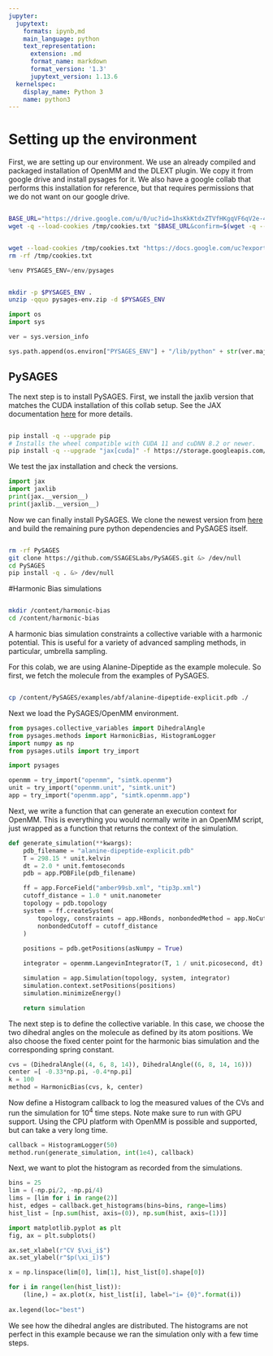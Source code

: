 ```yaml
---
jupyter:
  jupytext:
    formats: ipynb,md
    main_language: python
    text_representation:
      extension: .md
      format_name: markdown
      format_version: '1.3'
      jupytext_version: 1.13.6
  kernelspec:
    display_name: Python 3
    name: python3
---
```


<!-- #region id="_UgEohXC8n0g" -->
# Setting up the environment

First, we are setting up our environment. We use an already compiled and packaged installation of OpenMM and the DLEXT plugin. We copy it from google drive and install pysages for it. We also have a google collab that performs this installation for reference, but that requires permissions that we do not want on our google drive.

<!-- #endregion -->

```bash id="nMThqa-DjVcb"

BASE_URL="https://drive.google.com/u/0/uc?id=1hsKkKtdxZTVfHKgqVF6qV2e-4SShmhr7&export=download"
wget -q --load-cookies /tmp/cookies.txt "$BASE_URL&confirm=$(wget -q --save-cookies /tmp/cookies.txt --keep-session-cookies --no-check-certificate $BASE_URL)" &> /dev/null


wget --load-cookies /tmp/cookies.txt "https://docs.google.com/uc?export=download&confirm=$(wget --quiet --save-cookies /tmp/cookies.txt --keep-session-cookies --no-check-certificate 'https://docs.google.com/uc?export=download&id=1hsKkKtdxZTVfHKgqVF6qV2e-4SShmhr7' -O- | sed -rn 's/.*confirm=([0-9A-Za-z_]+).*/\1\n/p')&id=1hsKkKtdxZTVfHKgqVF6qV2e-4SShmhr7" -O pysages-env.zip 2>/dev/null
rm -rf /tmp/cookies.txt 
```

```python colab={"base_uri": "https://localhost:8080/"} id="25H3kl03wzJe" outputId="528d12be-8cc4-42d9-d460-692d46a0e662"
%env PYSAGES_ENV=/env/pysages
```

```bash id="CPkgxfj6w4te"

mkdir -p $PYSAGES_ENV .
unzip -qquo pysages-env.zip -d $PYSAGES_ENV
```

```python id="JMO5fiRTxAWB"
import os
import sys

ver = sys.version_info

sys.path.append(os.environ["PYSAGES_ENV"] + "/lib/python" + str(ver.major) + "." + str(ver.minor) + "/site-packages/")
```

<!-- #region id="lf2KeHt5_eFv" -->
## PySAGES

The next step is to install PySAGES.
First, we install the jaxlib version that matches the CUDA installation of this collab setup. See the JAX documentation [here](https://github.com/google/jax) for more details.
<!-- #endregion -->

```bash id="R_gW2ERpi9tw"

pip install -q --upgrade pip
# Installs the wheel compatible with CUDA 11 and cuDNN 8.2 or newer.
pip install -q --upgrade "jax[cuda]" -f https://storage.googleapis.com/jax-releases/jax_releases.html &> /dev/null
```

<!-- #region id="mx0IRythaTyG" -->
We test the jax installation and check the versions.
<!-- #endregion -->

```python colab={"base_uri": "https://localhost:8080/"} id="Z4E914qBHbZS" outputId="56c47936-19c1-4de8-fbc7-1cace7282498"
import jax
import jaxlib
print(jax.__version__)
print(jaxlib.__version__)
```

<!-- #region id="vtAmA51IAYxn" -->
Now we can finally install PySAGES. We clone the newest version from [here](https://github.com/SSAGESLabs/PySAGES) and build the remaining pure python dependencies and PySAGES itself.
<!-- #endregion -->

```bash id="xYRGOcFJjEE6"

rm -rf PySAGES
git clone https://github.com/SSAGESLabs/PySAGES.git &> /dev/null
cd PySAGES
pip install -q . &> /dev/null
```

<!-- #region id="h5xD1zfj-J2z" -->
#Harmonic Bias simulations
<!-- #endregion -->

```bash id="OIyRfOU9_cEJ"

mkdir /content/harmonic-bias
cd /content/harmonic-bias
```

<!-- #region id="Uh2y2RXDDZub" -->
A harmonic bias simulation constraints a collective variable with a harmonic potential. This is useful for a variety of advanced sampling methods, in particular, umbrella sampling.
 
For this colab, we are using Alanine-Dipeptide as the example molecule. So first, we fetch the molecule from the examples of PySAGES.
<!-- #endregion -->

```bash id="5fxJMNyE-RdA"

cp /content/PySAGES/examples/abf/alanine-dipeptide-explicit.pdb ./
```

<!-- #region id="SqaG8YdK__FU" -->
Next we load the PySAGES/OpenMM environment.
<!-- #endregion -->

```python colab={"base_uri": "https://localhost:8080/"} id="P6kPLtGI_-66" outputId="98e496cb-b78d-47bf-8b96-f2af942b10fc"
from pysages.collective_variables import DihedralAngle
from pysages.methods import HarmonicBias, HistogramLogger
import numpy as np
from pysages.utils import try_import

import pysages

openmm = try_import("openmm", "simtk.openmm")
unit = try_import("openmm.unit", "simtk.unit")
app = try_import("openmm.app", "simtk.openmm.app")
```

<!-- #region id="3TV4h_WEAdSm" -->
Next, we write a function that can generate an execution context for OpenMM. This is everything you would normally write in an OpenMM script, just wrapped as a function that returns the context of the simulation.
<!-- #endregion -->

```python id="GAGw0s_cAcgP"
def generate_simulation(**kwargs):
    pdb_filename = "alanine-dipeptide-explicit.pdb"
    T = 298.15 * unit.kelvin
    dt = 2.0 * unit.femtoseconds
    pdb = app.PDBFile(pdb_filename)

    ff = app.ForceField("amber99sb.xml", "tip3p.xml")
    cutoff_distance = 1.0 * unit.nanometer
    topology = pdb.topology
    system = ff.createSystem(
        topology, constraints = app.HBonds, nonbondedMethod = app.NoCutoff,
        nonbondedCutoff = cutoff_distance
    )
    
    positions = pdb.getPositions(asNumpy = True)

    integrator = openmm.LangevinIntegrator(T, 1 / unit.picosecond, dt)

    simulation = app.Simulation(topology, system, integrator)
    simulation.context.setPositions(positions)
    simulation.minimizeEnergy()

    return simulation
```

<!-- #region id="YtUoUMEdKtH8" -->
The next step is to define the collective variable. In this case, we choose the two dihedral angles on the molecule as defined by its atom positions. We also choose the fixed center point for the harmonic bias simulation and the corresponding spring constant.
<!-- #endregion -->

```python id="zEH5jrRoKszT"
cvs = (DihedralAngle((4, 6, 8, 14)), DihedralAngle((6, 8, 14, 16)))
center =[ -0.33*np.pi, -0.4*np.pi]
k = 100
method = HarmonicBias(cvs, k, center)
```

<!-- #region id="sqKuZo92K9n9" -->
Now define a Histogram callback to log the measured values of the CVs and run the simulation for $10^4$ time steps. Note make sure to run with GPU support. Using the CPU platform with OpenMM is possible and supported, but can take a very long time.
<!-- #endregion -->

```python id="-XKSe3os_-Rg"
callback = HistogramLogger(50)
method.run(generate_simulation, int(1e4), callback)
```

<!-- #region id="z8V0iX70RF1m" -->
Next, we want to plot the histogram as recorded from the simulations.
<!-- #endregion -->

```python id="Mvq9CWdg_qxl"
bins = 25
lim = (-np.pi/2, -np.pi/4)
lims = [lim for i in range(2)]
hist, edges = callback.get_histograms(bins=bins, range=lims)
hist_list = [np.sum(hist, axis=(0)), np.sum(hist, axis=(1))]
```

```python colab={"base_uri": "https://localhost:8080/", "height": 301} id="mxZVBr2FR5FJ" outputId="2d0d189b-a1b8-400d-92cd-0fbbeaa783e8"
import matplotlib.pyplot as plt
fig, ax = plt.subplots()

ax.set_xlabel(r"CV $\xi_i$")
ax.set_ylabel(r"$p(\xi_i)$")

x = np.linspace(lim[0], lim[1], hist_list[0].shape[0])

for i in range(len(hist_list)):
    (line,) = ax.plot(x, hist_list[i], label="i= {0}".format(i))
   
ax.legend(loc="best")
```

<!-- #region id="m9JjGXq_ha-6" -->
We see how the dihedral angles are distributed. The histograms are not perfect in this example because we ran the simulation only with a few time steps.
<!-- #endregion -->
